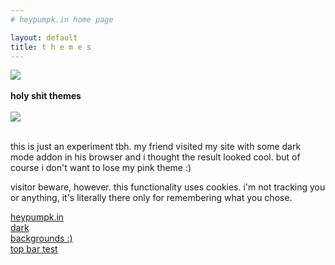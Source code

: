 ```yaml
---
# heypumpk.in home page

layout: default
title: t h e m e s
---
```


<img src="{{ site.baseurl }}/assets/img/dividers/stars.gif"><br><br>
<b>holy shit themes</b><br><br>
<img src="{{ site.baseurl }}/assets/img/dividers/stars.gif"><br><br>
<p>this is just an experiment tbh. my friend visited my site with some dark mode addon in his browser and i thought the result looked cool. but of course i don't want to lose my pink theme :)</p>
<p>visitor beware, however. this functionality uses cookies. i'm not tracking you or anything, it's literally there only for remembering what you chose.</p>

<a href="#" onClick="themeApply('styles.css')">heypumpk.in</a> <br>
<a href="#" onClick="themeApply('dark.css')">dark</a> <br>
<a href="#" onClick="themeApply('bgs.css')">backgrounds :)</a> <br>
<a href="#" onClick="themeApply('topbartest.css')">top bar test</a> <br>

<script>
    function themeApply(theme) { 
        document.getElementById('themecss').href = '{{ site.baseurl }}/assets/css/' + theme;
        document.cookie = "theme=" + theme +"; path=/; expires=Fri, 31 Dec 9999 23:59:59 GMT";
    };
</script>